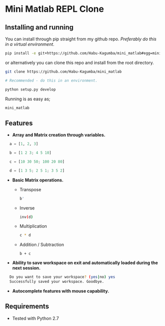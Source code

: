 Mini Matlab REPL Clone
===============================

Installing and running
----------------------

You can install through pip straight from my github repo. *Preferably do this in a virtual environment*.

```bash
pip install -e git+https://github.com/Habu-Kagumba/mini_matlab#egg=mini_matlab
```

or alternatively you can clone this repo and install from the root directory.

```bash
git clone https://github.com/Habu-Kagumba/mini_matlab

# Recommended - do this in an environment.

python setup.py develop
```

Running is as easy as;

```bash
mini_matlab
```

Features
--------

- **Array and Matrix creation through variables.**

```python
  a = [1, 2, 3]

  b = [1 2 3; 4 5 10]

  c = [10 30 50; 100 20 80]

  d = [1 3 5; 2 5 1; 3 5 2]
```

- **Basic Matrix operations.**
  * Transpose
  
    ```bash
    b'
    ```
    
  * Inverse
  
    ```bash
    inv(d)
    ```
    
  * Multiplication
  
    ```bash
    c * d
    ```
  
  * Addition / Subtraction
  
    ```
    b + c
    ```

- **Ability to save workspace on exit and automatically loaded during the next session.**

```bash
  Do you want to save your workspace? (yes|no) yes
  Successfully saved your workspace. Goodbye.
```

- **Autocomplete features with mouse capability.**


Requirements
------------

- Tested with Python 2.7

